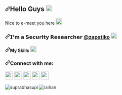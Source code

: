 
<h2 dir="auto"><a id="user-content-hello-guys-" class="anchor" aria-hidden="true" href="#hello-guys-"><svg class="octicon octicon-link" viewBox="0 0 16 16" version="1.1" width="16" height="16" aria-hidden="true"><path fill-rule="evenodd" d="M7.775 3.275a.75.75 0 001.06 1.06l1.25-1.25a2 2 0 112.83 2.83l-2.5 2.5a2 2 0 01-2.83 0 .75.75 0 00-1.06 1.06 3.5 3.5 0 004.95 0l2.5-2.5a3.5 3.5 0 00-4.95-4.95l-1.25 1.25zm-4.69 9.64a2 2 0 010-2.83l2.5-2.5a2 2 0 012.83 0 .75.75 0 001.06-1.06 3.5 3.5 0 00-4.95 0l-2.5 2.5a3.5 3.5 0 004.95 4.95l1.25-1.25a.75.75 0 00-1.06-1.06l-1.25 1.25a2 2 0 01-2.83 0z"></path></svg></a>Hello Guys <g-emoji class="g-emoji" alias="wave" fallback-src="https://github.githubassets.com/images/icons/emoji/unicode/1f44b.png"><img class="emoji" alt="wave" height="20" width="20" src="https://github.githubassets.com/images/icons/emoji/unicode/1f44b.png"></g-emoji></h2>

<p dir="auto">Nice to e-meet you here <g-emoji class="g-emoji" alias="wink" fallback-src="https://github.githubassets.com/images/icons/emoji/unicode/1f609.png"><img class="emoji" alt="wink" height="20" width="20" src="https://github.githubassets.com/images/icons/emoji/unicode/1f609.png"></g-emoji></p>

<h3 dir="auto"><a id="user-content-im-a-senior-frontend-engineer-gojek-" class="anchor" aria-hidden="true" href="#im-a-senior-frontend-engineer-gojek-"><svg class="octicon octicon-link" viewBox="0 0 16 16" version="1.1" width="16" height="16" aria-hidden="true"><path fill-rule="evenodd" d="M7.775 3.275a.75.75 0 001.06 1.06l1.25-1.25a2 2 0 112.83 2.83l-2.5 2.5a2 2 0 01-2.83 0 .75.75 0 00-1.06 1.06 3.5 3.5 0 004.95 0l2.5-2.5a3.5 3.5 0 00-4.95-4.95l-1.25 1.25zm-4.69 9.64a2 2 0 010-2.83l2.5-2.5a2 2 0 012.83 0 .75.75 0 001.06-1.06 3.5 3.5 0 00-4.95 0l-2.5 2.5a3.5 3.5 0 004.95 4.95l1.25-1.25a.75.75 0 00-1.06-1.06l-1.25 1.25a2 2 0 01-2.83 0z"></path></svg></a>𝗜'𝗺 𝗮 <b>𝗦𝗲𝗰𝘂𝗿𝗶𝘁𝘆 𝗥𝗲𝘀𝗲𝗮𝗿𝗰𝗵𝗲𝗿</b> <a href="https://github.com/zapstiko">@zapstiko</a> <g-emoji class="g-emoji" alias="rocket" fallback-src="https://github.githubassets.com/images/icons/emoji/unicode/1f680.png"><img class="emoji" alt="rocket" height="20" width="20" src="https://github.githubassets.com/images/icons/emoji/unicode/1f680.png"></g-emoji></h3>

<!-- my skill -->

<h4 dir="auto"><a id="user-content-my-skills-️" class="anchor" aria-hidden="true" href="#my-skills-️"><svg class="octicon octicon-link" viewBox="0 0 16 16" version="1.1" width="16" height="16" aria-hidden="true"><path fill-rule="evenodd" d="M7.775 3.275a.75.75 0 001.06 1.06l1.25-1.25a2 2 0 112.83 2.83l-2.5 2.5a2 2 0 01-2.83 0 .75.75 0 00-1.06 1.06 3.5 3.5 0 004.95 0l2.5-2.5a3.5 3.5 0 00-4.95-4.95l-1.25 1.25zm-4.69 9.64a2 2 0 010-2.83l2.5-2.5a2 2 0 012.83 0 .75.75 0 001.06-1.06 3.5 3.5 0 00-4.95 0l-2.5 2.5a3.5 3.5 0 004.95 4.95l1.25-1.25a.75.75 0 00-1.06-1.06l-1.25 1.25a2 2 0 01-2.83 0z"></path></svg></a>My Skills <g-emoji class="g-emoji" alias="writing_hand" fallback-src="https://github.githubassets.com/images/icons/emoji/unicode/270d.png"><img class="emoji" alt="writing_hand" height="20" width="20" src="https://github.githubassets.com/images/icons/emoji/unicode/270d.png"></g-emoji></h4>

<h3 align="left" dir="auto"><a id="user-content-
  -with-me" class="anchor" aria-hidden="true" href="#connect-with-me"><svg class="octicon octicon-link" viewBox="0 0 16 16" version="1.1" width="16" height="16" aria-hidden="true"><path fill-rule="evenodd" d="M7.775 3.275a.75.75 0 001.06 1.06l1.25-1.25a2 2 0 112.83 2.83l-2.5 2.5a2 2 0 01-2.83 0 .75.75 0 00-1.06 1.06 3.5 3.5 0 004.95 0l2.5-2.5a3.5 3.5 0 00-4.95-4.95l-1.25 1.25zm-4.69 9.64a2 2 0 010-2.83l2.5-2.5a2 2 0 012.83 0 .75.75 0 001.06-1.06 3.5 3.5 0 00-4.95 0l-2.5 2.5a3.5 3.5 0 004.95 4.95l1.25-1.25a.75.75 0 00-1.06-1.06l-1.25 1.25a2 2 0 01-2.83 0z"></path></svg></a>Connect with me:</h3>
  
  <!-- Social Median --> 

<a href="https://twitter.com/zapstiko" rel="nofollow"><img src="https://camo.githubusercontent.com/dfc73dda18a2a844b283a8b227adaeae788ac4900d62c300d5ec1eea6459861e/68747470733a2f2f692e696d6775722e636f6d2f4357334d7561462e706e67" width="25" data-canonical-src="https://i.imgur.com/CW3MuaF.png" style="max-width: 100%;"></a> <a href="https://www.instagram.com/zapstiko/" rel="nofollow"><img src="https://camo.githubusercontent.com/b0c862fb357c967dc8e172a746b7f536281b2f830f9560763ec72303b0dcdbd2/68747470733a2f2f692e696d6775722e636f6d2f317a36696a72422e706e67" width="25" data-canonical-src="https://i.imgur.com/1z6ijrB.png" style="max-width: 100%;"></a> <a href="https://zapstiko.medium.com/" rel="nofollow"><img src="https://camo.githubusercontent.com/03d967e01338e7cbf5a5f2e621b498f542a5865e7767754d4f734554f95b2c86/68747470733a2f2f692e696d6775722e636f6d2f4d6569623867422e706e67" width="25" data-canonical-src="https://i.imgur.com/Meib8gB.png" style="max-width: 100%;"></a> <a href="https://www.linkedin.com/in/zapstiko/" rel="nofollow"><img src="https://camo.githubusercontent.com/a8e76e4ebeb66434d0fa4dd877c093a6c0e79fe457850bed7476b77144b82cf9/68747470733a2f2f692e696d6775722e636f6d2f597759777855502e706e67" width="25" data-canonical-src="https://i.imgur.com/YwYwxUP.png" style="max-width: 100%;"></a> <a href="https://www.zapstiko.com/" rel="nofollow"><img src="https://camo.githubusercontent.com/8177cc65380a07e113f5f932821c853e8d4b71071396816b1afeb69850b44001/68747470733a2f2f692e696d6775722e636f6d2f73514f386b67442e706e67" width="25" data-canonical-src="https://i.imgur.com/YwYwxUP.png" style="max-width: 100%;"></a> 


<!-- Langues used -->


<img align="left" src="https://github-readme-stats.vercel.app/api/top-langs?username=zapstiko" alt="suprabhasupi" data-canonical-src="https://github-readme-stats.vercel.app/api/top-langs?username=suprabhasupi&amp;show_icons=true&amp;locale=en&amp;layout=compact" style="max-width: 100%;">

<!-- github -->

<img align="center" src="https://github-readme-stats.vercel.app/api?username=zapstiko" alt="raihan" data-canonical-src="https://github-readme-stats.vercel.app/api?username=zapstiko&amp;show_icons=true&amp;locale=en" style="max-width: 100%;">
